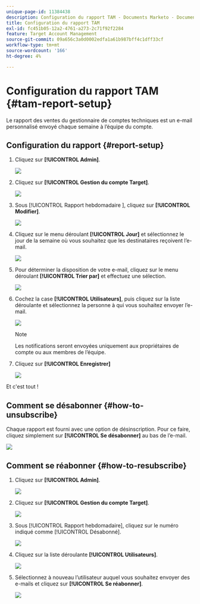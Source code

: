 ```yaml
---
unique-page-id: 11384438
description: Configuration du rapport TAM - Documents Marketo - Documentation du produit
title: Configuration du rapport TAM
exl-id: fc451b05-12a2-4761-a273-2c71f92f2284
feature: Target Account Management
source-git-commit: 09a656c3a0d0002edfa1a61b987bff4c1dff33cf
workflow-type: tm+mt
source-wordcount: '166'
ht-degree: 4%

---
```


# Configuration du rapport TAM {#tam-report-setup}

Le rapport des ventes du gestionnaire de comptes techniques est un e-mail personnalisé envoyé chaque semaine à l’équipe du compte.

## Configuration du rapport {#report-setup}

1. Cliquez sur **[!UICONTROL Admin]**.

   ![](assets/one-3.png)

1. Cliquez sur **[!UICONTROL Gestion du compte Target]**.

   ![](assets/tam-report-setup-2.png)

1. Sous [!UICONTROL  Rapport hebdomadaire ], cliquez sur **[!UICONTROL Modifier]**.

   ![](assets/three-3.png)

1. Cliquez sur le menu déroulant **[!UICONTROL Jour]** et sélectionnez le jour de la semaine où vous souhaitez que les destinataires reçoivent l’e-mail.

   ![](assets/four-4.png)

1. Pour déterminer la disposition de votre e-mail, cliquez sur le menu déroulant **[!UICONTROL Trier par]** et effectuez une sélection.

   ![](assets/five-3.png)

1. Cochez la case **[!UICONTROL Utilisateurs]**, puis cliquez sur la liste déroulante et sélectionnez la personne à qui vous souhaitez envoyer l’e-mail.

   ![](assets/six-2.png)

   >[!NOTE]
   >
   >Les notifications seront envoyées uniquement aux propriétaires de compte ou aux membres de l’équipe.

1. Cliquez sur **[!UICONTROL Enregistrer]**

   ![](assets/seven-2.png)

Et c&#39;est tout !

## Comment se désabonner {#how-to-unsubscribe}

Chaque rapport est fourni avec une option de désinscription. Pour ce faire, cliquez simplement sur **[!UICONTROL Se désabonner]** au bas de l’e-mail.

![](assets/eight-1.png)

## Comment se réabonner {#how-to-resubscribe}

1. Cliquez sur **[!UICONTROL Admin]**.

   ![](assets/one-3.png)

1. Cliquez sur **[!UICONTROL Gestion du compte Target]**.

   ![](assets/tam-report-setup-10.png)

1. Sous [!UICONTROL Rapport hebdomadaire], cliquez sur le numéro indiqué comme [!UICONTROL Désabonné].

   ![](assets/nine.png)

1. Cliquez sur la liste déroulante **[!UICONTROL Utilisateurs]**.

   ![](assets/ten.png)

1. Sélectionnez à nouveau l’utilisateur auquel vous souhaitez envoyer des e-mails et cliquez sur **[!UICONTROL Se réabonner]**.

   ![](assets/eleven.png)
